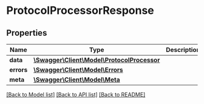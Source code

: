 # ProtocolProcessorResponse

## Properties
Name | Type | Description | Notes
------------ | ------------- | ------------- | -------------
**data** | [**\Swagger\Client\Model\ProtocolProcessor**](ProtocolProcessor.md) |  | [optional] 
**errors** | [**\Swagger\Client\Model\Errors**](Errors.md) |  | [optional] 
**meta** | [**\Swagger\Client\Model\Meta**](Meta.md) |  | [optional] 

[[Back to Model list]](../README.md#documentation-for-models) [[Back to API list]](../README.md#documentation-for-api-endpoints) [[Back to README]](../README.md)



